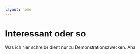 ```yaml
---
layout: home
---
```


# Interessant oder so

Was ich hier schreibe dient nur zu Demonstrationszwecken.
Aha

